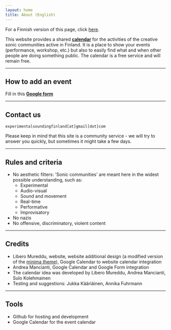```yaml
---
layout: home
title: About (English)
---
```


<script src="/assets/colorTitle.js"></script>
For a Finnish version of this page, click [here](about_fi).

This website provides a shared **[calendar](calendar.md)** for the activities of the creative sonic communities active in Finland.
It is a place to show your events (performance, workshop, etc.) but also to easily find what and when other people are doing something public. The calendar is a free service and will remain free.

---

## How to add an event
Fill in this **[Google form](https://forms.gle/9Cb2oSwamWKdqRru8)**

---

## Contact us
`experimentalsoundingfinland[at]gmail[dot]com` 

Please keep in mind that this site is a community service - we will try to answer you quickly, but sometimes it might take a few days.

---

## Rules and criteria 
- No aesthetic filters: 'Sonic communities' are meant here in the widest possible understanding, such as:
  - Experimental
  - Audio-visual
  - Sound and movement
  - Real-time
  - Performative
  - Improvisatory
- No nazis
- No offensive, discriminatory, violent content

---

## Credits
- Libero Mureddu, website, website additional design (a modified version of the [minima theme](https://github.com/jekyll/minima/blob/master/README.md)), Google Calendar to website calendar integration
- Andrea Mancianti, Google Calendar and Google Form integration
- The calendar idea was developed by Libero Mureddu, Andrea Mancianti, Sulo Kolehmainen
- Testing and suggestions: Jukka Kääriäinen, Annika Fuhrmann

---

## Tools
- Github for hosting and development
- Google Calendar for the event calendar

<link rel="shortcut icon" type="image/x-icon" href="favicon.ico?">

<script src="/assets/colorTitle.js"></script>

